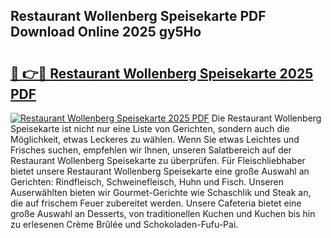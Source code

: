 ## Restaurant Wollenberg Speisekarte PDF Download Online 2025 gy5Ho

# <h2><a href="http://gcdw5pd.nevu.top/?p=Restaurant+Wollenberg+Speisekarte">🔗 👉🔴 Restaurant Wollenberg Speisekarte 2025 PDF</a></h2>

[![Restaurant Wollenberg Speisekarte 2025 PDF](https://i.imgur.com/dBaPXMq.png)](http://gcdw5pd.nevu.top/?p=Restaurant+Wollenberg+Speisekarte)
Die Restaurant Wollenberg Speisekarte ist nicht nur eine Liste von Gerichten, sondern auch die Möglichkeit, etwas Leckeres zu wählen. Wenn Sie etwas Leichtes und Frisches suchen, empfehlen wir Ihnen, unseren Salatbereich auf der Restaurant Wollenberg Speisekarte zu überprüfen. Für Fleischliebhaber bietet unsere Restaurant Wollenberg Speisekarte eine große Auswahl an Gerichten: Rindfleisch, Schweinefleisch, Huhn und Fisch. Unseren Auserwählten bieten wir Gourmet-Gerichte wie Schaschlik und Steak an, die auf frischem Feuer zubereitet werden. Unsere Cafeteria bietet eine große Auswahl an Desserts, von traditionellen Kuchen und Kuchen bis hin zu erlesenen Crème Brûlée und Schokoladen-Fufu-Pai.
